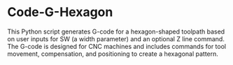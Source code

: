 # Code-G-Hexagon
This Python script generates G-code for a hexagon-shaped toolpath based on user inputs for SW (a width parameter) and an optional Z line command. The G-code is designed for CNC machines and includes commands for tool movement, compensation, and positioning to create a hexagonal pattern.
